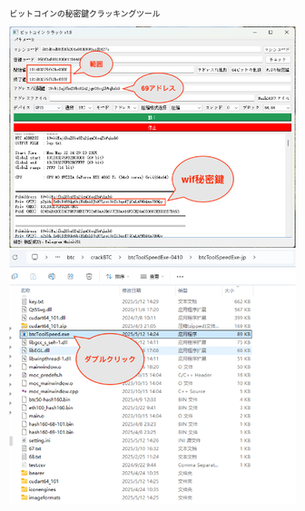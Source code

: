 ビットコインの秘密鍵クラッキングツール

![avatar](https://github.com/ninki51/btcPrivateKey/blob/main/69-jp.png)
![avatar](https://github.com/ninki51/btcPrivateKey/blob/main/start-jp.png)
